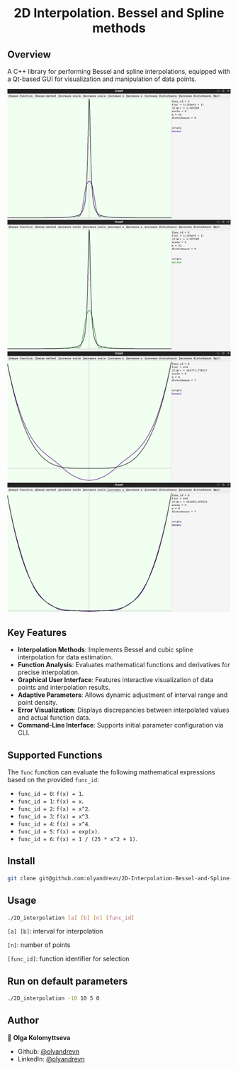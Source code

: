 <h1 align="center">2D Interpolation. Bessel and Spline methods</h1>
<p>
</p>

## Overview
A C++ library for performing Bessel and spline interpolations, equipped with a Qt-based GUI for visualization and manipulation of data points.

<img src="img/Screenshot from 2023-11-08 14-34-43.png" width="595"/> <img src="img/Screenshot from 2023-11-08 14-35-43.png" width="595"/> 
<img src="img/Screenshot from 2023-11-08 14-37-49.png" width="595"/> <img src="img/Screenshot from 2023-11-08 14-38-03.png" width="595"/> 

## Key Features
- **Interpolation Methods**: Implements Bessel and cubic spline interpolation for data estimation.
- **Function Analysis**: Evaluates mathematical functions and derivatives for precise interpolation.
- **Graphical User Interface**: Features interactive visualization of data points and interpolation results.
- **Adaptive Parameters**: Allows dynamic adjustment of interval range and point density.
- **Error Visualization**: Displays discrepancies between interpolated values and actual function data.
- **Command-Line Interface**: Supports initial parameter configuration via CLI.

## Supported Functions
The `func` function can evaluate the following mathematical expressions based on the provided `func_id`:
- `func_id = 0`: `f(x) = 1`.
- `func_id = 1`: `f(x) = x`.
- `func_id = 2`: `f(x) = x^2`.
- `func_id = 3`: `f(x) = x^3`.
- `func_id = 4`: `f(x) = x^4`.
- `func_id = 5`: `f(x) = exp(x)`.
- `func_id = 6`: `f(x) = 1 / (25 * x^2 + 1)`.

  
## Install

```sh
git clone git@github.com:olyandrevn/2D-Interpolation-Bessel-and-Spline-methods.git
```

## Usage

```sh
./2D_interpolation [a] [b] [n] [func_id]
```

```[a] [b]```: interval for interpolation

```[n]```: number of points

```[func_id]```: function identifier for selection



## Run on default parameters

```sh
./2D_interpolation -10 10 5 0
```

## Author

👤 **Olga Kolomyttseva**

* Github: [@olyandrevn](https://github.com/olyandrevn)
* LinkedIn: [@olyandrevn](https://linkedin.com/in/olyandrevn)
